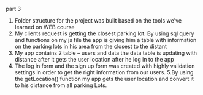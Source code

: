 part 3
1. Folder structure for the project was built based on the tools we've learned on WEB course
2. My clients request is getting the closest parking lot. By using sql query and functions on my js file the app is giving him a table with information on the parking lots in his area from the closest to the distant
3. My app contains 2 table – users and data the data table is updating with distance after it gets the user location after he log in to the app
4. The log in form and the sign up form was created with highly validation settings in order to get the right information from our users.
5.By using the getLocation() function my app gets the user location and convert it to his distance from all parking Lots. 
